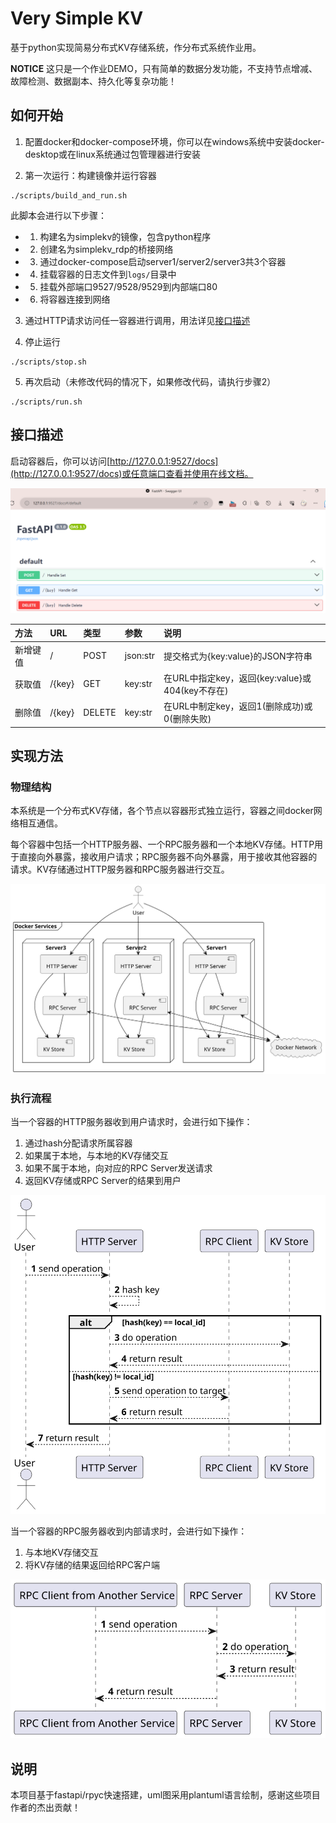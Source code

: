 # Very Simple KV

基于python实现简易分布式KV存储系统，作分布式系统作业用。

**NOTICE** 这只是一个作业DEMO，只有简单的数据分发功能，不支持节点增减、故障检测、数据副本、持久化等复杂功能！

## 如何开始

1. 配置docker和docker-compose环境，你可以在windows系统中安装docker-desktop或在linux系统通过包管理器进行安装

2. 第一次运行：构建镜像并运行容器
```shell
./scripts/build_and_run.sh
```
此脚本会进行以下步骤：
- 1. 构建名为simplekv的镜像，包含python程序
- 2. 创建名为simplekv_rdp的桥接网络
- 3. 通过docker-compose启动server1/server2/server3共3个容器
- 4. 挂载容器的日志文件到`logs/`目录中
- 5. 挂载外部端口9527/9528/9529到内部端口80
- 6. 将容器连接到网络

3. 通过HTTP请求访问任一容器进行调用，用法详见[接口描述](#2.1)

4. 停止运行
```shell
./scripts/stop.sh
```

5. 再次启动（未修改代码的情况下，如果修改代码，请执行步骤2）
```shell
./scripts/run.sh
```

## <h2 id="2.1">接口描述</h2>

启动容器后，你可以访问[http://127.0.0.1:9527/docs](http://127.0.0.1:9527/docs)或任意端口查看并使用在线文档。

![在线文档](examples/api-doc.png)

| 方法     | URL    | 类型   | 参数     | 说明                                            |
| :------- | :----- | :----- | :------- | :---------------------------------------------- |
| 新增键值 | /      | POST   | json:str | 提交格式为{key:value}的JSON字符串               |
| 获取值   | /{key} | GET    | key:str  | 在URL中指定key，返回{key:value}或404(key不存在) |
| 删除值   | /{key} | DELETE | key:str  | 在URL中制定key，返回1(删除成功)或0(删除失败)    |

## 实现方法

### 物理结构

本系统是一个分布式KV存储，各个节点以容器形式独立运行，容器之间docker网络相互通信。

每个容器中包括一个HTTP服务器、一个RPC服务器和一个本地KV存储。HTTP用于直接向外暴露，接收用户请求；RPC服务器不向外暴露，用于接收其他容器的请求。KV存储通过HTTP服务器和RPC服务器进行交互。

![逻辑结构](examples/逻辑结构.svg)

### 执行流程

当一个容器的HTTP服务器收到用户请求时，会进行如下操作：
1. 通过hash分配请求所属容器
2. 如果属于本地，与本地的KV存储交互
3. 如果不属于本地，向对应的RPC Server发送请求
4. 返回KV存储或RPC Server的结果到用户

![接收HTTP](examples/接收http流程.svg)

当一个容器的RPC服务器收到内部请求时，会进行如下操作：
1. 与本地KV存储交互
2. 将KV存储的结果返回给RPC客户端

![接收RPC](examples/接收rpc流程.svg)

## 说明

本项目基于fastapi/rpyc快速搭建，uml图采用plantuml语言绘制，感谢这些项目作者的杰出贡献！
